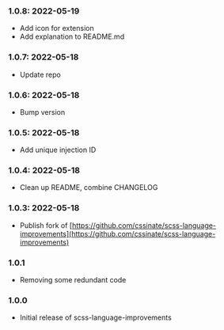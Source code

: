### 1.0.8: 2022-05-19

* Add icon for extension
* Add explanation to README.md

### 1.0.7: 2022-05-18

* Update repo

### 1.0.6: 2022-05-18

* Bump version

### 1.0.5: 2022-05-18

* Add unique injection ID

### 1.0.4: 2022-05-18

* Clean up README, combine CHANGELOG

### 1.0.3: 2022-05-18

* Publish fork of [https://github.com/cssinate/scss-language-improvements](https://github.com/cssinate/scss-language-improvements)

### 1.0.1

* Removing some redundant code

### 1.0.0

* Initial release of scss-language-improvements
